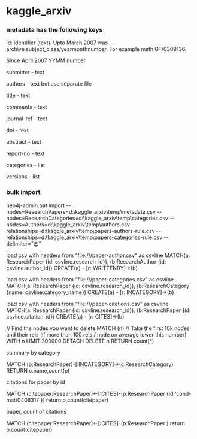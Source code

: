 # kaggle_arxiv

### metadata has the following keys

id: identifier (text). Upto March 2007 was archive.subject_class/yearmonthnumber. For example math.GT/0309136.

Since April 2007 YYMM.number

submitter - text

authors - text but use separate file

title - text

comments - text

journal-ref - text

doi - text

abstract - text

report-no - text

categories - list

versions - list


### bulk import

neo4j-admin.bat import --nodes=ResearchPapers=d:\kaggle_arxiv\temp\metadata.csv --nodes=ResearchCategories=d:\kaggle_arxiv\temp\categories.csv --nodes=Authors=d:\kaggle_arxiv\temp\authors.csv --relationships=d:\kaggle_arxiv\temp\papers-authors-rule.csv --relationships=d:\kaggle_arxiv\temp\papers-categories-rule.csv --delimiter="@"


load csv with headers from "file:///paper-author.csv" as csvline
MATCH(a: ResearchPaper {id: csvline.research_id}), (b:ResearchAuthor {id: csvline.author_id}) 
CREATE(a) - [r: WRITTENBY]->(b)

load csv with headers from "file:///paper-categories.csv" as csvline
MATCH(a: ResearchPaper {id: csvline.research_id}), (b:ResearchCategory {name: csvline.category_name}) 
CREATE(a) - [r: INCATEGORY]->(b)

load csv with headers from "file:///paper-citations.csv" as csvline
MATCH(a: ResearchPaper {id: csvline.research_id}), (b:ResearchPaper {id: csvline.citation_id}) 
CREATE(a) - [r: CITES]->(b)


// Find the nodes you want to delete
MATCH (n) 
// Take the first 10k nodes and their rels (if more than 100 rels / node on average lower this number)
WITH n LIMIT 300000
DETACH DELETE n
RETURN count(*)

summary by category

MATCH (p:ResearchPaper)-[:INCATEGORY]->(c:ResearchCategory)
RETURN c.name,count(p)

citations for paper by id

MATCH (citepaper:ResearchPaper)<-[:CITES]-(p:ResearchPaper {id:'cond-mat/0406317'})
return p,count(citepaper)

paper, count of citations

MATCH (citepaper:ResearchPaper)<-[:CITES]-(p:ResearchPaper )
return p,count(citepaper)